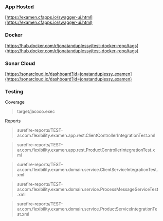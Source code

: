 ### App Hosted

[https://examen.cfapps.io/swagger-ui.html](https://examen.cfapps.io/swagger-ui.html)

### Docker 

[https://hub.docker.com/r/jonatanduplessy/test-docker-repo/tags](https://hub.docker.com/r/jonatanduplessy/test-docker-repo/tags)

### Sonar Cloud

[https://sonarcloud.io/dashboard?id=jonatanduplessy_examen](https://sonarcloud.io/dashboard?id=jonatanduplessy_examen)

### Testing

Coverage
> target/jacoco.exec

Reports
> surefire-reports/TEST-ar.com.flexibility.examen.app.rest.ClientControllerIntegrationTest.xml

> surefire-reports/TEST-ar.com.flexibility.examen.app.rest.ProductControllerIntegrationTest.xml

> surefire-reports/TEST-ar.com.flexibility.examen.domain.service.ClientServiceIntegrationTest.xml

> surefire-reports/TEST-ar.com.flexibility.examen.domain.service.ProcessMessageServiceTest.xml

> surefire-reports/TEST-ar.com.flexibility.examen.domain.service.ProductServiceIntegrationTest.xml
